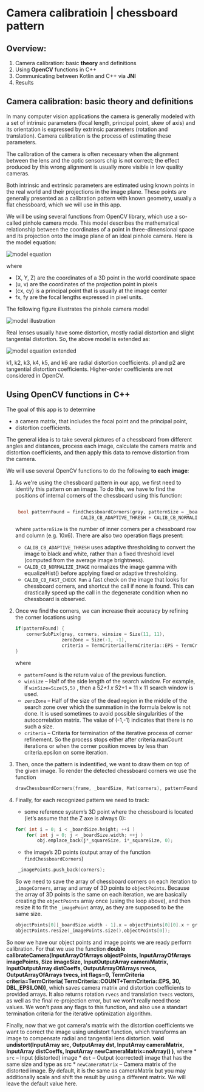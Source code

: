 # Camera calibratioin | chessboard pattern

## Overview:
1. Camera calibration: basic **theory** and definitions
2. Using **OpenCV** functions in C++
3. Communicating between Kotlin and C++ via **JNI**
4. Results

## Camera calibration: basic theory and definitions

In many computer vision applications the camera is generally modeled with a set of intrinsic parameters (focal length, principal point, skew of axis) and its orientation is expressed by extrinsic parameters (rotation and translation). Camera calibration is the process of estimating these parameters.

The calibration of the camera is often necessary when the alignment between the lens and the optic sensors chip is not correct; the effect produced by this wrong alignment is usually more visible in low quality cameras.

Both intrinsic and extrinsic parameters are estimated using known points in the real world and their projections in the image plane. These points are generally presented as a calibration pattern with known geometry, usually a flat chessboard, which we will use in this app.

We will be using several functions from OpenCV library, which use a so-called pinhole camera mode. This model describes the mathematical relationship between the coordinates of a point in three-dimensional space and its projection onto the image plane of an ideal pinhole camera. Here is the model equation:

![model equation](https://docs.opencv.org/2.4/_images/math/803e522ec37bc5bc609c0ef08373a350a819fc15.png)

where
* (X, Y, Z) are the coordinates of a 3D point in the world coordinate space
* (u, v) are the coordinates of the projection point in pixels
* (cx, cy) is a principal point that is usually at the image center
* fx, fy are the focal lengths expressed in pixel units.

The following figure illustrates the pinhole camera model

![model illustration](https://docs.opencv.org/2.4/_images/pinhole_camera_model.png)

Real lenses usually have some distortion, mostly radial distortion and slight tangential distortion. So, the above model is extended as:

![model equation extended](https://docs.opencv.org/2.4/_images/math/331ebcd980b851f25de1979ebb67a2fed1c8477e.png)

k1, k2, k3, k4, k5, and k6 are radial distortion coefficients. p1 and p2 are tangential distortion coefficients. Higher-order coefficients are not considered in OpenCV.

## Using OpenCV functions in C++

The goal of this app is to determine
* a camera matrix, that includes the focal point and the principal point,
* distortion coefficients.

The general idea is to take several pictures of a chessboard from different angles and distances, process each image, calculate the camera matrix and distortion coefficients, and then apply this data to remove distortion from the camera.

We will use several OpenCV functions to do the following **to each image**:
1. As we're using the chessboard pattern in our app, we first need to identify this pattern on an image. To do this, we have to find the positions of internal corners of the chessboard using this function: 
   ```cpp

    bool patternFound = findChessboardCorners(gray, patternSize = _boardSize, corners,
                           CALIB_CB_ADAPTIVE_THRESH + CALIB_CB_NORMALIZE_IMAGE + CALIB_CB_FAST_CHECK);
   ```
   where ```patternSize``` is the number of inner corners per a chessboard row and column (e.g. 10x6). There are also two operation flags present:
      * ```CALIB_CB_ADAPTIVE_THRESH``` uses adaptive thresholding to convert the image to black and white, rather than a fixed threshold level (computed from the average image brightness).
      * ```CALIB_CB_NORMALIZE_IMAGE``` normalizes the image gamma with equalizeHist() before applying fixed or adaptive thresholding.
      * ```CALIB_CB_FAST_CHECK Run``` a fast check on the image that looks for chessboard corners, and shortcut the call if none is found. This can drastically speed up the call in the degenerate condition when no chessboard is observed.

2. Once we find the corners, we can increase their accuracy by refining the corner locations using 
    ```cpp
    if(patternFound) {
        cornerSubPix(gray, corners, winsize = Size(11, 11),
                     zeroZone = Size(-1, -1),
                     criteria = TermCriteria(TermCriteria::EPS + TermCriteria::COUNT, 30, 0.1));
    }
    ```
    where
    * ```patternFound``` is the return value of the previous function.
    * ```winSize``` – Half of the side length of the search window. For example, if ```winSize=Size(5,5)``` , then a 5*2+1 x 5*2+1 = 11 x 11 search window is used.
    * ```zeroZone``` – Half of the size of the dead region in the middle of the search zone over which the summation in the formula below is not done. It is used sometimes to avoid possible singularities of the autocorrelation matrix. The value of (-1,-1) indicates that there is no such a size.
    * ```criteria``` – Criteria for termination of the iterative process of corner refinement. So the process stops either after criteria.maxCount iterations or when the corner position moves by less than criteria.epsilon on some iteration.

3. Then, once the pattern is indentified, we want to draw them on top of the given image. To render the detected chessboard corners we use the function
    ```cpp
    drawChessboardCorners(frame, _boardSize, Mat(corners), patternFound);
    ```
4. Finally, for each recognized pattern we need to track:
    * some reference system’s 3D point where the chessboard is located (let’s assume that the Z axe is always 0):
    ```cpp
    for( int i = 0; i < _boardSize.height; ++i )
        for( int j = 0; j < _boardSize.width; ++j )
            obj.emplace_back(j*_squareSize, i*_squareSize, 0);
    ```
    * the image’s 2D points (output array of the function ```findChessboardCorners```)
    ```cpp
     _imagePoints.push_back(corners);
     ```
    So we need to save the array of chessboard corners on each iteration to ```_imageCorners```, array and array of 3D points to ```objectPoints```. Because the array of 3D points is the same on each iteration, we are basically creating the ```objectPoints``` array once (using the loop above), and then resize it to fit the ```_imagePoint``` array, as they are supposed to be the same size.
    ```cpp
    objectPoints[0][_boardSize.width - 1].x = objectPoints[0][0].x + grid_width;
    objectPoints.resize(_imagePoints.size(),objectPoints[0]);
    ```
    
So now we have our object points and image points we are ready perform calibration. For that we use the function **double calibrateCamera(InputArrayOfArrays objectPoints, InputArrayOfArrays imagePoints, Size imageSize, InputOutputArray cameraMatrix, InputOutputArray distCoeffs, OutputArrayOfArrays rvecs, OutputArrayOfArrays tvecs, int flags=0, TermCriteria criteria=TermCriteria( TermCriteria::COUNT+TermCriteria::EPS, 30, DBL_EPSILON))**, which saves camera matrix and distortion coefficients to provided arrays. It also returns rotation ```rvecs``` and translation ```tvecs``` vectors, as well as the final re-projection error, but we won't really need those values. We won't pass any flags to this function, and also use a standart termination criteria for the iterative optimization algorithm.

Finally, now that we got camera's matrix with the distortion coefficients we want to correct the image using undistort function, which transforms an image to compensate radial and tangential lens distortion. **void undistort(InputArray src, OutputArray dst, InputArray cameraMatrix, InputArray distCoeffs, InputArray newCameraMatrix=noArray() )**, where
    * ```src``` – Input (distorted) image
    * ```dst``` – Output (corrected) image that has the same size and type as src
    * ```newCameraMatrix``` – Camera matrix of the distorted image. By default, it is the same as cameraMatrix but you may additionally scale and shift the result by using a different matrix. We will leave the default value here.
